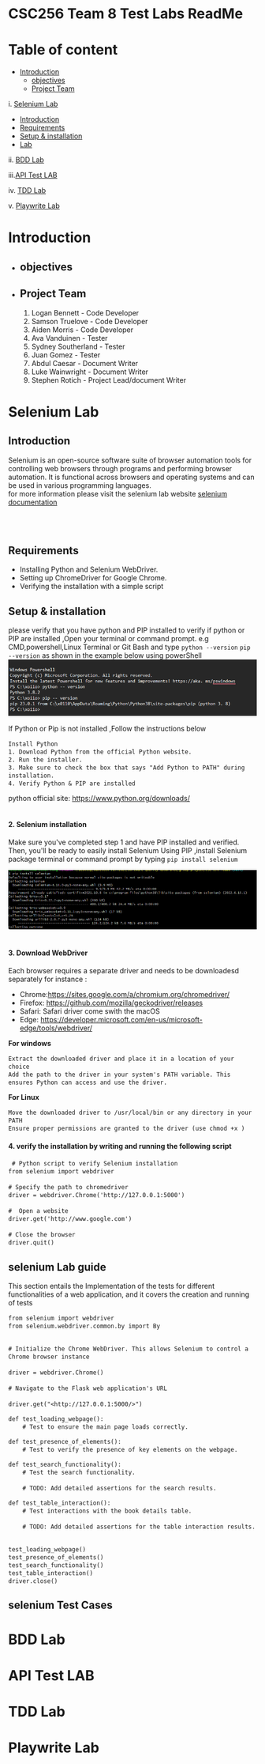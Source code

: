 # CSC256 Team 8 Test Labs ReadMe


    
# Table of content 
- [Introduction](#introduction)
  - [objectives](#Objectives)
  - [Project Team](#Project-Team)
  
i. [Selenium Lab](#Selenium-Lab)
- [Introduction](#selenium-intro)
- [Requirements](#selenium-Requirements)
- [Setup & installation](#setup-installation)
- [Lab ](#Lab) 
    
ii. [BDD Lab](#BDD-Lab)  
    
iii.[API Test LAB](#API-est-Lab)  
    

iv. [TDD Lab](#TDD-Lab)

v. [Playwrite Lab](#Playwrite-Lab)

# Introduction
- ## objectives
- ## Project Team
    1. Logan Bennett - Code Developer
    2. Samson Truelove - Code Developer
    3. Aiden Morris - Code Developer
    4. Ava Vanduinen - Tester
    5. Sydney Southerland - Tester
    6. Juan Gomez - Tester
    7. Abdul Caesar - Document Writer
    8. Luke Wainwright - Document Writer
    9. Stephen Rotich - Project Lead/document Writer
# Selenium Lab
## Introduction
Selenium is an open-source software suite of browser automation tools for controlling web browsers through programs and performing browser automation. It is functional across browsers and operating systems and can be used in various programming languages.<br>
for more information please visit the selenium lab website <!--[selenium documentation](https://www.selenium.dev/documentation/)--> <a href="https://www.selenium.dev/documentation/">selenium documentation</a>
</p>
<br>
<br>

## Requirements 

  - Installing Python and Selenium WebDriver. 
  - Setting up ChromeDriver for Google Chrome. 
  - Verifying the installation with a simple script 
  
## Setup & installation
please verify that you have python and PIP installed
to verify if python or PIP are  installed ,Open your terminal or command prompt. e.g CMD,powershell,Linux Terminal or Git Bash and type ```python --version```  ```pip --version``` as shown  in the example below using powerShell
![Powershell ](Assets/image.png)

If Python or Pip is not installed ,Follow the instructions below

 ```
 Install Python
1. Download Python from the official Python website.
2. Run the installer.
3. Make sure to check the box that says "Add Python to PATH" during installation.
4. Verify Python & PIP are installed
```

python official site: <https://www.python.org/downloads/>
<br>
<br>

#### 2. Selenium installation

Make sure you've completed step 1 and have PIP installed and verified. Then, you'll be ready to easily install Selenium
Using PIP ,install Selenium package  terminal or command prompt by typing `pip install selenium`

![Alt text](Assets/image-2.png)
<br>
<br>

#### 3. Download WebDriver

Each browser requires a separate driver and needs to be downloadesd separately
for instance :

+ Chrome:<https://sites.google.com/a/chromium.org/chromedriver/>
+ Firefox: <https://github.com/mozilla/geckodriver/releases>
+ Safari: Safari driver come swith the macOS
+ Edge: <https://developer.microsoft.com/en-us/microsoft-edge/tools/webdriver/>
  
__For windows__

```
Extract the downloaded driver and place it in a location of your choice
Add the path to the driver in your system's PATH variable. This ensures Python can access and use the driver.
```

__For Linux__

```
Move the downloaded driver to /usr/local/bin or any directory in your PATH 
Ensure proper permissions are granted to the driver (use chmod +x ) 
```
#### 4. verify the installation by writing and running the following script
```
 # Python script to verify Selenium installation 
from selenium import webdriver

# Specify the path to chromedriver
driver = webdriver.Chrome('http://127.0.0.1:5000')

#  Open a website 
driver.get('http://www.google.com')

# Close the browser
driver.quit()

```
## selenium Lab guide 

This section entails the Implementation of the  tests for different functionalities of a web application, and it covers the creation and running  of tests 

```
from selenium import webdriver
from selenium.webdriver.common.by import By
```

```

# Initialize the Chrome WebDriver. This allows Selenium to control a Chrome browser instance

driver = webdriver.Chrome()

# Navigate to the Flask web application's URL

driver.get("<http://127.0.0.1:5000/>") 
```
```
def test_loading_webpage():
    # Test to ensure the main page loads correctly.
 ```

```
def test_presence_of_elements():
    # Test to verify the presence of key elements on the webpage. 
```

```
def test_search_functionality():
    # Test the search functionality.
    
    # TODO: Add detailed assertions for the search results.
```

```
def test_table_interaction():
    # Test interactions with the book details table.
    
    # TODO: Add detailed assertions for the table interaction results.
    
```

```
test_loading_webpage()
test_presence_of_elements()
test_search_functionality()
test_table_interaction()
driver.close()
```

## selenium Test Cases 
    
# BDD Lab  
    
# API Test LAB 
    

# TDD Lab

# Playwrite Lab
   
   
   

